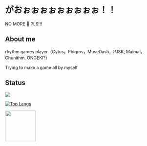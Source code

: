 # がおぉぉぉぉぉぉぉぉぉ！！

NO MORE 🐛 PLS!!!

## About me

rhythm games player（Cytus，Phigros，MuseDash，PJSK, Maimai，Chunithm, ONGEKI?）

Trying to make a game all by myself

## Status

<img align="center" src="https://github-readme-stats.vercel.app/api/?username=SlackMallow&theme=solarized-light" />

[![Top Langs](https://github-readme-stats.vercel.app/api/top-langs/?username=SlackMallow&layout=compact)](https://github.com/anuraghazra/github-readme-stats)


<img src="https://github.com/SlackMallow/SlackMallow/blob/main/IMG_3766.JPG" width="100">
